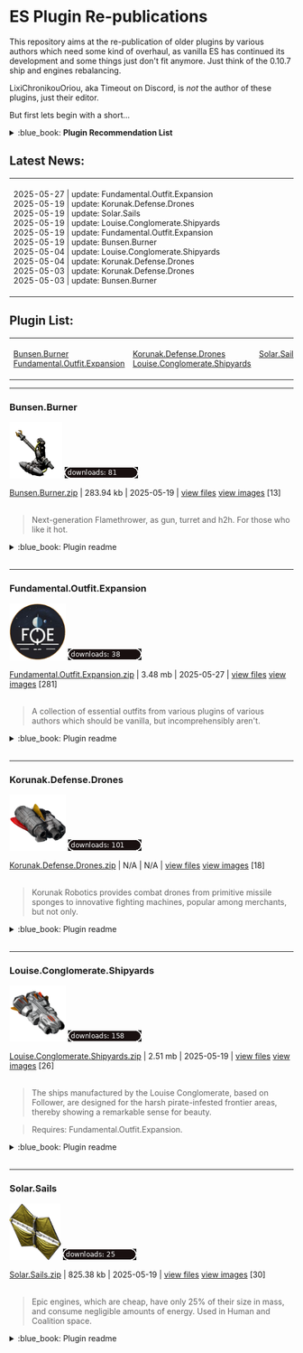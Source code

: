 # ES Plugin Re-publications #

This repository aims at the re-publication of older plugins by various authors which need some kind of overhaul, as vanilla ES has continued its development and some things just don't fit anymore. Just think of the 0.10.7 ship and engines rebalancing.

LixiChronikouOriou, aka Timeout on Discord, is *not* the author of these plugins, just their editor.

But first lets begin with a short...
<details>
<summary>:blue_book: <b>Plugin Recommendation List</b></summary>

This is a set of plugins which I <i>personally</i> regard to be my <i>base</i> setup. They're more or less close to vanilla, and are rounded-off, i.e. new ships and outfits have their own images. Some of them provide basic QoL. However, there's much more interesting stuff out there for any taste, notably the works of <a href='https://github.com/AvianGeneticist'>AvianGeneticist</a>, things barely someone has thought of and testing out the borders of ES's mechanics.<br><br>Consult the <a href='https://endless-sky.github.io/plugins.html'>ES Plugin List</a>, Hecter's <a href='https://github.com/Hecter94/EndlessSky-PluginArchive'>ES Plugin Archive</a>, and the <a href='https://discord.com/channels/251118043411775489/1208535517759807519'>Discord Plugin Release Channel</a> for more.

| Author  | Plugin(s) | Note |
|---------|-----------|------|
| *anonymous* | [RW Ships](https://www.moddb.com/mods/rw-ships)<br>[RW Extras](https://www.moddb.com/mods/rw-extras/downloads) | RW Ships is a must-have, the Extras are a collection of neat stuff, from which the human outfits and weapons have been included with permission into [FOE](https://github.com/LixiChronikouOriou/ES-plugins?tab=readme-ov-file#fundamentaloutfitexpansion) for being, well, fundamental. |
| [Daeridanii](https://github.com/Daeridanii1?tab=repositories) | [DAIS](https://github.com/Daeridanii1/DAIS) | Popular plugin which introduces additional interesting ships. |
| Kitteh | [Cardboard Box](https://discord.com/channels/251118043411775489/1208535517759807519/1375982966135717888) | A testbed for some of Kitteh's creative ideas. Partly has been, and partly potentially will be introduced in Rumskib. Install if you want to be ahead, Kitteh cared for the compatibility to Rumskib. Only available on Discord. |
| [MidnightPlugins](https://github.com/MidnightPlugins?tab=repositories) | [Lost in Midnight](https://github.com/MidnightPlugins/Lost-in-Midnight)<br>[Midnight Expansion](https://github.com/MidnightPlugins/Midnight-Expansion)<br>[Midnight Scrapyard](https://github.com/MidnightPlugins/Midnight-Scrapyard)<br>[Mineral Miser](https://github.com/MidnightPlugins/Mineral-Miser)<br>[Outfit Highlighter](https://github.com/MidnightPlugins/Outfit-Highlighter) | Some people consider the Midnight-Trilogy in union with Vanilla ES to form a de-facto ES 1.0.0 |
| [mOctave](https://github.com/mOctave?tab=repositories) | [Blended Ships](https://github.com/mOctave/blended-ships) | Nomen est omen. The difference to blended whiskey is, that these ships remain premium. |
| [TheGiraffe3](https://github.com/TheGiraffe3?tab=repositories) | [Rumskib](https://github.com/TheGiraffe3/rumskib) | While not even the author knows why being named like that, it is an ambitious project of a vanilla+ expansion of ships, outfits and missions. |
| [Zuckung](https://github.com/zuckung?tab=repositories) | [bunrodea.missions](https://github.com/zuckung/endless-sky-plugins/blob/main/README.md#bunrodeamissions)<br>[landing.images](https://github.com/zuckung/endless-sky-plugins/blob/main/README.md#landingimages)<br><br>
Mobile:<br>
[additional.command.buttons.radial](https://github.com/zuckung/endless-sky-plugins/blob/main/README.md#additionalcommandbuttonsradial)<br>[landing.images.android](https://github.com/zuckung/endless-sky-plugins/blob/main/README.md#landingimagesandroid)<br><br>Device savers:<br>[no.more.mereti.mines](https://github.com/zuckung/endless-sky-plugins/blob/main/README.md#nomoremeretimines)<br>[too.many.asteroids](https://github.com/zuckung/endless-sky-plugins/blob/main/README.md#toomanyasteroids) | Being the master of small- to mid-size vanilla-compatible QoL plugins, Zuckung's [repo](https://github.com/zuckung/endless-sky-plugins) contains 40+ plugins to check out. |

</details>

## Latest News:
<table>
<tr>
<td><img width="882" height="1"><br>
2025-05-27 | update: Fundamental.Outfit.Expansion<br>
2025-05-19 | update: Korunak.Defense.Drones<br>
2025-05-19 | update: Solar.Sails<br>
2025-05-19 | update: Louise.Conglomerate.Shipyards<br>
2025-05-19 | update: Fundamental.Outfit.Expansion<br>
2025-05-19 | update: Bunsen.Burner<br>
2025-05-04 | update: Louise.Conglomerate.Shipyards<br>
2025-05-04 | update: Korunak.Defense.Drones<br>
2025-05-03 | update: Korunak.Defense.Drones<br>
2025-05-03 | update: Bunsen.Burner<br>
<img width="882" height="1"><br>
</td>
</tr>
</table>


## Plugin List:<br>
<table>
<tr valign="top">
<td><img width="294" height="1"><br>
<a href="README.md#BunsenBurner">Bunsen.Burner</a><br>
<a href="README.md#FundamentalOutfitExpansion">Fundamental.Outfit.Expansion</a><br>
<img width="294" height="1"><br></td><td><img width="294" height="1"><br>
<a href="README.md#KorunakDefenseDrones">Korunak.Defense.Drones</a><br>
<a href="README.md#LouiseConglomerateShipyards">Louise.Conglomerate.Shipyards</a><br>
<img width="294" height="1"><br></td><td><img width="294" height="1"><br>
<a href="README.md#SolarSails">Solar.Sails</a><br>
<img width="294" height="1"><br></td></tr></table>





---

### Bunsen.Burner

<img src="myplugins/Bunsen.Burner/icon.png" height="100">

<img src='https://raw.githubusercontent.com/LixiChronikouOriou/ES-plugins-statistics/main/pics/Bunsen.Burner.png'>

[Bunsen.Burner.zip](https://github.com/LixiChronikouOriou/ES-plugins/releases/download/v1.1.0-Bunsen.Burner/Bunsen.Burner.zip) | 283.94 kb | 2025-05-19 | [view files](https://github.com/LixiChronikouOriou/ES-plugins/tree/main/myplugins/Bunsen.Burner/) <a href="res/imagemd/Bunsen.Burner.md">view images</a> [13]<br>
<br>
>Next-generation Flamethrower, as gun, turret and h2h. For those who like it hot.


<details>
<summary>:blue_book: Plugin readme</summary>

### Bunsen Burner ###

**Author: [Nick Barry](https://github.com/ItsNickBarry)**

An overhaul and re-publication of [Flamethrower-Turret-1.1.0](https://github.com/ItsNickBarry/endless-sky-flamethrower-turret). Since the last update of the plugin in January 2021 the Flamethrower was nerfed and got a new outfit image, so the Flamethrower Turret didn't fit anymore to the vanilla Flamethrower.

Therefore, N.Barry's turret was combined with the old vanilla Flamethrower image it was based on to create a next-generation Flamethrower which burns hotter -- the Bunsen Burner. Now with *blue* flames. Naturally, as we are used to, one has to complete Barmy's weapon test mission, written by N.Barry, to unlock it.

Also Darcy Manoel's H2H flamethrower, which is based on the same design, was added as the Bunsen Torch. Available during the war, it will be banned afterwards as inhumane and only be obtainable on Pirate-ruled planets.

**Changelog**

| Date | Version | Comment |
|------|---------|---------|
| 2025-05-18 | 1.1.0 | Added H2H Bunsen Torch. |
| 2025-05-03 | 1.0.2 | Metadata files fixes. |
| 2025-04-28 | 1.0.1 | Readme and copyright fixes. |
| 2025-04-28 | 1.0.0 | Overhaul and Re-publication as *Bunsen Burner*. |
| 2021-01-26 | - | Last Update of the *Flamethrower Turret* plugin. |

</details>

<br>


---

### Fundamental.Outfit.Expansion

<img src="myplugins/Fundamental.Outfit.Expansion/icon.png" height="100">

<img src='https://raw.githubusercontent.com/LixiChronikouOriou/ES-plugins-statistics/main/pics/Fundamental.Outfit.Expansion.png'>

[Fundamental.Outfit.Expansion.zip](https://github.com/LixiChronikouOriou/ES-plugins/releases/download/v1.1.0-Fundamental.Outfit.Expansion/Fundamental.Outfit.Expansion.zip) | 3.48 mb | 2025-05-27 | [view files](https://github.com/LixiChronikouOriou/ES-plugins/tree/main/myplugins/Fundamental.Outfit.Expansion/) <a href="res/imagemd/Fundamental.Outfit.Expansion.md">view images</a> [281]<br>
<br>
>A collection of essential outfits from various plugins of various authors which should be vanilla, but incomprehensibly aren't.


<details>
<summary>:blue_book: Plugin readme</summary>

### Fundamental Outfit Expansion ###

Other fundamental content can be found in the plugin recommendation list.

| Creator | Outfit | Origin |
|---------|--------|--------|
| *anonymous* | Afterburner Steerings<br>Heavy Rocket Turret<br>Meteor Turret<br>Sidewinder VLS<br>Dual Mining Laser Turret<br>Hailstorm Missile<br>Rapier Missile<br>Thunderbolt Missile<br>Surveillance Radar<br>Tactical Radar | [RW Extras](https://www.moddb.com/mods/rw-extras/downloads) collection
| [1010todd](https://github.com/1010todd) | Heavy Blasters<br>Nuke Turret | [Heavy Blaster](https://github.com/endless-sky/endless-sky/discussions/7928)<br>[Nuke Turret](https://github.com/endless-sky/endless-sky/discussions/7928) |
| [Demolish238](https://github.com/demolish238) | Small Outfit Expansion<br>Living Space Removal<br>Marine, Ranger & Trooper Gears<br>Extended Bunk Room<br>Sizeable Map<br>Type 0 & 5 Radiant Engines | [QOL Outfits](https://github.com/demolish238/QOL-Outfits) |
| [J.C.Hamlin](https://github.com/jchamlin) | Particle Turrets | [Marauder Bactrian](https://github.com/jchamlin/marauder-bactrian) |
| [Loyse](https://github.com/loiseeer) | Barrage Blaster<br>Flak Cannon | [Louise](https://github.com/LixiChronikouOriou/ES-plugins/blob/main/README.md#LouiseConglomerateShipyards) |
| [Timeout](https://github.com/LixiChronikouOriou) | Hesperian Toolbox<br>HTS Artisan<br>HTS Crafter<br>Hesperian Red Lager | FOE |

The original concept for FOE's Shipwright Gear was introduced by Darcy Manoel and  [Hurleveur](https://github.com/Hurleveur) with the Shipwright Gear in [Fluff](https://github.com/Hecter94/EndlessSky-PluginArchive/blob/main/res/mds/ships.md#fluff) resp. the Repair Team in [Unfettered Innovations](https://github.com/Hurleveur/unfettered-innovations). The stats are a mix-up inspired from those. The concept was extended by tool-slots and evolved into the Hesperian Toolbox.

**Changelog**

| Date | Version | Comment |
|------|---------|---------|
| 2025-05-27 | 1.1.0 | Added Nuke Turret, new projectile and sound for Heavy Blasters from PR #11358, added subsets of QOL Outfits and RW Extras, buffed Shipwright Gear, added Hesperian Red Lager, Hesperian Toolbox incl. HTS tools. |
| 2025-05-18 | 1.0.0 | Initial publication with Barrage Blaster, Flak Cannon, Heavy Blasters, Particle Turrets, Shipwright Gear. |

</details>

<br>


---

### Korunak.Defense.Drones

<img src="myplugins/Korunak.Defense.Drones/icon.png" height="100">

<img src='https://raw.githubusercontent.com/LixiChronikouOriou/ES-plugins-statistics/main/pics/Korunak.Defense.Drones.png'>

[Korunak.Defense.Drones.zip](https://github.com/LixiChronikouOriou/ES-plugins/releases/download/v1.0.3-Korunak.Defense.Drones/Korunak.Defense.Drones.zip) | N/A | N/A | [view files](https://github.com/LixiChronikouOriou/ES-plugins/tree/main/myplugins/Korunak.Defense.Drones/) <a href="res/imagemd/Korunak.Defense.Drones.md">view images</a> [18]<br>
<br>
>Korunak Robotics provides combat drones from primitive missile sponges to innovative fighting machines, popular among merchants, but not only.


<details>
<summary>:blue_book: Plugin readme</summary>

### Korunak Defense Drones ###

**Author: [Starmlerp](https://github.com/starmlerp)**

**Artwork: [Loyse](https://github.com/loiseeer), [Becca](https://github.com/beccabunny)**

An overhaul and republication of the [Defense Drone Plugin](https://github.com/starmlerp/ESDefenseDronePlugin), with consideration of the corresponding ES PRs [#5071](https://github.com/endless-sky/endless-sky/pull/5071) and [#5417](https://github.com/endless-sky/endless-sky/pull/5417).

Being distributed over a plugin and two PRs from May to October 2020, Starmlerp's idea has never been  consolidated into a whole. Nevertheless there's even a serious modern plugin, [RW Ships](https://www.moddb.com/mods/rw-ships) which takes the original plugin into account. It was time to modernize the stats, bring everything together, and round off.

Korunak Robotics is a sister company of Korunak Photovoltaics. Except of houshold drones of any kind like the Vroomba or the Sheepomotion, it also became well-known for its space combat drones. Popular among merchants, the [classified] became interested to [paragraph classified]. Therefore, [2 pages classified], so finally [10 pages classified].

The basic *Defense Drone* is available from the beginning, the *Nock* in-war, the *Super Nock* post-war. Further, the plugin brings a drone-carrying modification of the Freighter and involves [classified].

**Changelog**

| Date | Version | Comment |
|------|---------|---------|
| 2025-05-18 | 1.0.3 | Cheapened the drones reasonably. Adjusted icon. |
| 2025-05-04 | 1.0.2 | Event fix. Gun- and Enginepoint corrections. |
| 2025-05-04 | 1.0.1 | Sprite de-hazification. Drone repricing. |
| 2025-05-03 | 1.0.0 | Overhaul and Re-publication as *Korunak Defense Drones*. |
| 2020-10-07 | - | ES PR #5417 |
| 2020-09-30 | - | Last Update of the *Defense Drones Plugin*. |
| 2020-05-16 | - | ES PR #5071 |

</details>

<br>


---

### Louise.Conglomerate.Shipyards

<img src="myplugins/Louise.Conglomerate.Shipyards/icon.png" height="100">

<img src='https://raw.githubusercontent.com/LixiChronikouOriou/ES-plugins-statistics/main/pics/Louise.Conglomerate.Shipyards.png'>

[Louise.Conglomerate.Shipyards.zip](https://github.com/LixiChronikouOriou/ES-plugins/releases/download/v1.1.0-Louise.Conglomerate.Shipyards/Louise.Conglomerate.Shipyards.zip) | 2.51 mb | 2025-05-19 | [view files](https://github.com/LixiChronikouOriou/ES-plugins/tree/main/myplugins/Louise.Conglomerate.Shipyards/) <a href="res/imagemd/Louise.Conglomerate.Shipyards.md">view images</a> [26]<br>
<br>
>The ships manufactured by the Louise Conglomerate, based on Follower, are designed for the harsh pirate-infested frontier areas, thereby showing a remarkable sense for beauty.

>Requires: Fundamental.Outfit.Expansion.


<details>
<summary>:blue_book: Plugin readme</summary>

### Louise Conglomerate Shipyards ###

**Author: [Loyse](https://github.com/loiseeer)**

**Requires**: [Fundamental.Outfit.Expansion](https://github.com/LixiChronikouOriou/ES-plugins/blob/main/README.md#FundamentalOutfitExpansion)

**Thanks**: Kitteh and Corvettefan for fruitful feedback.

An overhaul and republication of the [More Ships Plugin](https://github.com/loiseeer/The-more-ships-plugin). This jewel had to be polished regarding the stats, as it was updated last in May 2020. Luckily Loyse gave permission, and the idea to call the shipyard *Louise*.

Lore-wise the Louise Conglomerate is one of the Syndicate's megacorps with activities in many sectors. Its shipyards focus on ships for the harsh pirate-infested systems and therefore are centered around robustness and agility, at that keeping a remarkable sense for beautiful design. Preferred shipyard of the Space Hansa, which despises Pirates, and has no trust at all in the ability of any government to solve this long-lasting issue.

Yeer e Ki Cooperative Shipyards reached out to the Louise Conglomerate, and signed a contract for a licensed production of 3 ship models on Makerplace, equipped with Hai technology, in an ambitious advance to mess up business of Imo Loo Meer Corporation and the Mon Ki i'Hiya Consortium.

**Changelog**

| Date | Version | Comment |
|------|---------|---------|
| 2025-05-18 | 1.1.0 | Re-balanced the ships and their variants. Moved weapons to [FOE](https://github.com/LixiChronikouOriou/ES-plugins/blob/main/README.md#FundamentalOutfitExpansion). Pathfinder got 2 and Bulk Boxer 5 drone bays. Removed shipyards on Pirate planets. Added shipyard on Makerplace in Hai space. |
| 2025-05-04 | 1.0.3 | Add @2x images. |
| 2025-05-03 | 1.0.2 | Metadata file fixes. |
| 2025-04-27 | 1.0.1 | Fixes considering stand-alonization. |
| 2025-04-27 | 1.0.0 | Overhaul and Re-publication as *Louise Conglomerate Shipyards*. |
| 2020-05-31 | - | Last Update of the *More Ships Plugin*. |

</details>

<br>


---

### Solar.Sails

<img src="myplugins/Solar.Sails/icon.png" height="100">

<img src='https://raw.githubusercontent.com/LixiChronikouOriou/ES-plugins-statistics/main/pics/Solar.Sails.png'>

[Solar.Sails.zip](https://github.com/LixiChronikouOriou/ES-plugins/releases/download/v1.0.0-Solar.Sails/Solar.Sails.zip) | 825.38 kb | 2025-05-19 | [view files](https://github.com/LixiChronikouOriou/ES-plugins/tree/main/myplugins/Solar.Sails/) <a href="res/imagemd/Solar.Sails.md">view images</a> [30]<br>
<br>
>Epic engines, which are cheap, have only 25% of their size in mass, and consume negligible amounts of energy. Used in Human and Coalition space.


<details>
<summary>:blue_book: Plugin readme</summary>

### Solar Sails ###

**Experimental**

**Author: [TheronEpic](https://github.com/TheronEpic)**

An overhaul and re-publication of TheronEpic's [Solar Sails](https://github.com/TheronEpic/theronepic-solar-sails). Since the last update of the plugin in October 2020 there have been made massive changes in ES considering engines, so a stat overhaul was overdue. Also various syntax bugs had to be hunted down.

It seems, that TheronEpic could not complete the work on this plugin, so future updates of this re-publication will fill some gaps, e.g. considering fleets and variants.


**Changelog**

| Date | Version | Comment |
|------|---------|---------|
| 2025-05-18 | 1.0.0 | Overhaul and Re-publication. |
| 2020-10-30 | - | Last Update of the original *Solar Sails* plugin. |

</details>

<br>
